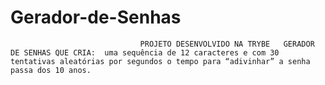 # Gerador-de-Senhas
                                 PROJETO DESENVOLVIDO NA TRYBE   GERADOR DE SENHAS QUE CRIA:  uma sequência de 12 caracteres e com 30 tentativas aleatórias por segundos o tempo para “adivinhar” a senha passa dos 10 anos.
